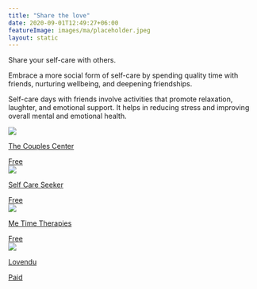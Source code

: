 ```yaml
---
title: "Share the love"
date: 2020-09-01T12:49:27+06:00
featureImage: images/ma/placeholder.jpeg
layout: static
---
```


Share your self-care with others.

Embrace a more social form of self-care by spending quality time with friends, nurturing wellbeing, and deepening friendships.

Self-care days with friends involve activities that promote relaxation, laughter, and emotional support. It helps in reducing stress and improving overall mental and emotional health.

<a class="ma-link" href="https://www.thecouplescenter.org/why-self-care-is-so-important-for-longevity-and-wellness/"><div class="ma-card ma-card-Community"><div class="ma-icon"><img src ="/images/icon-check.png"/></div><div class="ma-name"><p>The Couples Center</p></div><div class="ma-paid-text"><span>Free</span></div></div></a><a class="ma-link" href="https://selfcareseeker.com/self-care-ideas-with-friends/"><div class="ma-card ma-card-Community"><div class="ma-icon"><img src ="/images/icon-check.png"/></div><div class="ma-name"><p>Self Care Seeker</p></div><div class="ma-paid-text"><span>Free</span></div></div></a><a class="ma-link" href="https://www.me-time-therapy.co.uk/me-time-activities-to-try/"><div class="ma-card ma-card-Community"><div class="ma-icon"><img src ="/images/icon-check.png"/></div><div class="ma-name"><p>Me Time Therapies</p></div><div class="ma-paid-text"><span>Free</span></div></div></a><a class="ma-link" href="https://www.awin1.com/cread.php?awinmid=25994&awinaffid=1198638&ued=https%3A%2F%2Flovendu.co.uk%2F"><div class="ma-card ma-card-Community"><div class="ma-icon"><img src ="/images/icon-pound.png"/></div><div class="ma-name"><p>Lovendu</p></div><div class="ma-paid-text"><span>Paid</span></div></div></a>  

<br/><br/>






